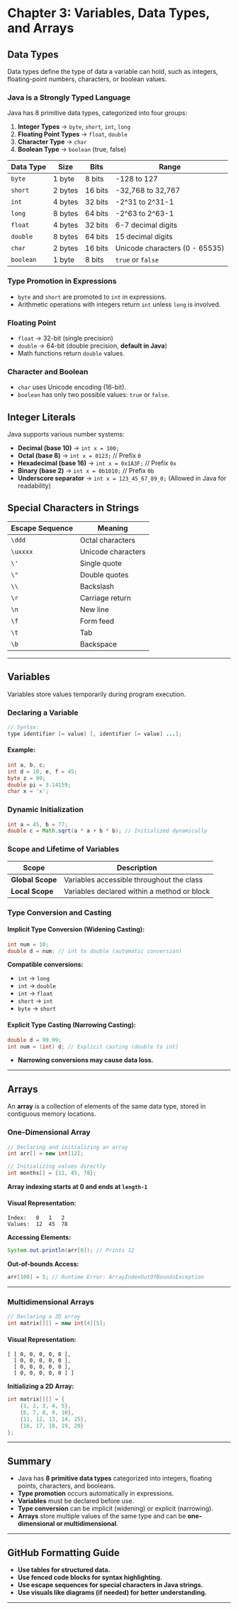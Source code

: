 # Chapter 3: Variables, Data Types, and Arrays

## Data Types

Data types define the type of data a variable can hold, such as integers, floating-point numbers, characters, or boolean values.

### Java is a Strongly Typed Language

Java has 8 primitive data types, categorized into four groups:

1. **Integer Types** → `byte`, `short`, `int`, `long`
2. **Floating Point Types** → `float`, `double`
3. **Character Type** → `char`
4. **Boolean Type** → `boolean` (true, false)

| Data Type | Size | Bits | Range |
|-----------|------|------|--------------------------------------|
| `byte` | 1 byte | 8 bits | -128 to 127 |
| `short` | 2 bytes | 16 bits | -32,768 to 32,767 |
| `int` | 4 bytes | 32 bits | -2^31 to 2^31-1 |
| `long` | 8 bytes | 64 bits | -2^63 to 2^63-1 |
| `float` | 4 bytes | 32 bits | 6-7 decimal digits |
| `double` | 8 bytes | 64 bits | 15 decimal digits |
| `char` | 2 bytes | 16 bits | Unicode characters (0 - 65535) |
| `boolean` | 1 byte | 8 bits | `true` or `false` |

### Type Promotion in Expressions

- `byte` and `short` are promoted to `int` in expressions.
- Arithmetic operations with integers return `int` unless `long` is involved.

### Floating Point

- `float` → 32-bit (single precision)
- `double` → 64-bit (double precision, **default in Java**)
- Math functions return `double` values.

### Character and Boolean

- `char` uses Unicode encoding (16-bit).
- `boolean` has only two possible values: `true` or `false`.

## Integer Literals

Java supports various number systems:

- **Decimal (base 10)** → `int x = 100;`
- **Octal (base 8)** → `int x = 0123;` // Prefix `0`
- **Hexadecimal (base 16)** → `int x = 0x1A3F;` // Prefix `0x`
- **Binary (base 2)** → `int x = 0b1010;` // Prefix `0b`
- **Underscore separator** → `int x = 123_45_67_89_0;` (Allowed in Java for readability)

## Special Characters in Strings

| Escape Sequence | Meaning |
|----------------|---------|
| `\ddd` | Octal characters |
| `\uxxxx` | Unicode characters |
| `\'` | Single quote |
| `\"` | Double quotes |
| `\\` | Backslash |
| `\r` | Carriage return |
| `\n` | New line |
| `\f` | Form feed |
| `\t` | Tab |
| `\b` | Backspace |

---

## Variables

Variables store values temporarily during program execution.

### Declaring a Variable
```java
// Syntax:
type identifier [= value] [, identifier [= value] ...];
```

#### Example:
```java
int a, b, c;
int d = 10, e, f = 45;
byte z = 99;
double pi = 3.14159;
char x = 'x';
```

### Dynamic Initialization
```java
int a = 45, b = 77;
double c = Math.sqrt(a * a + b * b); // Initialized dynamically
```

### Scope and Lifetime of Variables

| Scope | Description |
|-------|-------------|
| **Global Scope** | Variables accessible throughout the class |
| **Local Scope** | Variables declared within a method or block |

### Type Conversion and Casting

#### Implicit Type Conversion (Widening Casting):
```java
int num = 10;
double d = num; // int to double (automatic conversion)
```
**Compatible conversions:**
- `int` → `long`
- `int` → `double`
- `int` → `float`
- `short` → `int`
- `byte` → `short`

#### Explicit Type Casting (Narrowing Casting):
```java
double d = 99.99;
int num = (int) d; // Explicit casting (double to int)
```
- **Narrowing conversions may cause data loss.**

---

## Arrays

An **array** is a collection of elements of the same data type, stored in contiguous memory locations.

### One-Dimensional Array
```java
// Declaring and initializing an array
int arr[] = new int[12];

// Initializing values directly
int months[] = {12, 45, 78};
```
**Array indexing starts at 0 and ends at `length-1`**

#### **Visual Representation:**
```
Index:   0   1   2
Values:  12  45  78
```

**Accessing Elements:**
```java
System.out.println(arr[0]); // Prints 12
```

**Out-of-bounds Access:**
```java
arr[100] = 5; // Runtime Error: ArrayIndexOutOfBoundsException
```

---

### Multidimensional Arrays
```java
// Declaring a 2D array
int matrix[][] = new int[4][5];
```

#### **Visual Representation:**
```
[ [ 0, 0, 0, 0, 0 ],
  [ 0, 0, 0, 0, 0 ],
  [ 0, 0, 0, 0, 0 ],
  [ 0, 0, 0, 0, 0 ] ]
```

**Initializing a 2D Array:**
```java
int matrix[][] = {
    {1, 2, 3, 4, 5},
    {6, 7, 8, 9, 10},
    {11, 12, 13, 14, 15},
    {16, 17, 18, 19, 20}
};
```

---

## Summary

- Java has **8 primitive data types** categorized into integers, floating points, characters, and booleans.
- **Type promotion** occurs automatically in expressions.
- **Variables** must be declared before use.
- **Type conversion** can be implicit (widening) or explicit (narrowing).
- **Arrays** store multiple values of the same type and can be **one-dimensional or multidimensional**.

---

## GitHub Formatting Guide
- **Use tables for structured data.**
- **Use fenced code blocks for syntax highlighting.**
- **Use escape sequences for special characters in Java strings.**
- **Use visuals like diagrams (if needed) for better understanding.**

---